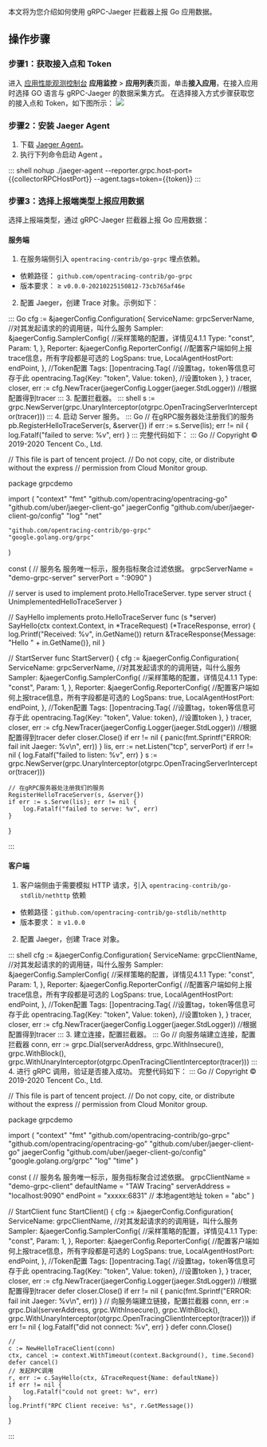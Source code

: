 本文将为您介绍如何使用 gRPC-Jaeger 拦截器上报 Go 应用数据。

## 操作步骤

### 步骤1：获取接入点和 Token

进入 [应用性能观测控制台](https://console.cloud.tencent.com/apm) **应用监控** > **应用列表**页面，单击**接入应用**，在接入应用时选择 GO 语言与 gRPC-Jaeger 的数据采集方式。
在选择接入方式步骤获取您的接入点和 Token，如下图所示：
![](https://main.qcloudimg.com/raw/d7d94913947d31edf70e85c6462c6bac.png)

### 步骤2：安装 Jaeger Agent

1. 下载 [Jaeger Agent](https://github.com/jaegertracing/jaeger/releases/tag/v1.22.0)。
2. 执行下列命令启动 Agent 。
<dx-codeblock>
:::  shell
nohup ./jaeger-agent --reporter.grpc.host-port={{collectorRPCHostPort}} --agent.tags=token={{token}}
:::
</dx-codeblock>

### 步骤3：选择上报端类型上报应用数据
选择上报端类型，通过  gRPC-Jaeger 拦截器上报 Go 应用数据：
#### 服务端
1. 在服务端侧引入 `opentracing-contrib/go-grpc` 埋点依赖。
 - 依赖路径： `github.com/opentracing-contrib/go-grpc`
 - 版本要求： ≥ `v0.0.0-20210225150812-73cb765af46e`
2. 配置 Jaeger，创建 Trace 对象。示例如下：
<dx-codeblock>
:::  Go
cfg := &jaegerConfig.Configuration{
  ServiceName: grpcServerName, //对其发起请求的的调用链，叫什么服务
  Sampler: &jaegerConfig.SamplerConfig{ //采样策略的配置，详情见4.1.1
    Type:  "const",
    Param: 1,
  },
  Reporter: &jaegerConfig.ReporterConfig{ //配置客户端如何上报trace信息，所有字段都是可选的
    LogSpans:          true,
    LocalAgentHostPort: endPoint,
  },
  //Token配置
  Tags:        []opentracing.Tag{ //设置tag，token等信息可存于此
    opentracing.Tag{Key: "token", Value: token}, //设置token
  },
}
tracer, closer, err := cfg.NewTracer(jaegerConfig.Logger(jaeger.StdLogger)) //根据配置得到tracer
:::
</dx-codeblock>
3. 配置拦截器。
<dx-codeblock>
:::  shell
s := grpc.NewServer(grpc.UnaryInterceptor(otgrpc.OpenTracingServerInterceptor(tracer)))
:::
</dx-codeblock>
4. 启动 Server 服务。
<dx-codeblock>
:::  Go
// 在gRPC服务器处注册我们的服务
pb.RegisterHelloTraceServer(s, &server{})
if err := s.Serve(lis); err != nil {
   log.Fatalf("failed to serve: %v", err)
}
:::
</dx-codeblock>
完整代码如下：
<dx-codeblock>
:::  Go
// Copyright © 2019-2020 Tencent Co., Ltd.

// This file is part of tencent project.
// Do not copy, cite, or distribute without the express
// permission from Cloud Monitor group.

package grpcdemo

import (
	"context"
	"fmt"
	"github.com/opentracing/opentracing-go"
	"github.com/uber/jaeger-client-go"
	jaegerConfig "github.com/uber/jaeger-client-go/config"
	"log"
	"net"

	"github.com/opentracing-contrib/go-grpc"
	"google.golang.org/grpc"
)

const (
	// 服务名 服务唯一标示，服务指标聚合过滤依据。
	grpcServerName = "demo-grpc-server"
	serverPort     = ":9090"
)

// server is used to implement proto.HelloTraceServer.
type server struct {
	UnimplementedHelloTraceServer
}

// SayHello implements proto.HelloTraceServer
func (s *server) SayHello(ctx context.Context, in *TraceRequest) (*TraceResponse, error) {
	log.Printf("Received: %v", in.GetName())
	return &TraceResponse{Message: "Hello " + in.GetName()}, nil
}

// StartServer
func StartServer() {
	cfg := &jaegerConfig.Configuration{
		ServiceName: grpcServerName, //对其发起请求的的调用链，叫什么服务
		Sampler: &jaegerConfig.SamplerConfig{ //采样策略的配置，详情见4.1.1
			Type:  "const",
			Param: 1,
		},
		Reporter: &jaegerConfig.ReporterConfig{ //配置客户端如何上报trace信息，所有字段都是可选的
			LogSpans:           true,
			LocalAgentHostPort: endPoint,
		},
		//Token配置
		Tags: []opentracing.Tag{ //设置tag，token等信息可存于此
			opentracing.Tag{Key: "token", Value: token}, //设置token
		},
	}
	tracer, closer, err := cfg.NewTracer(jaegerConfig.Logger(jaeger.StdLogger)) //根据配置得到tracer
	defer closer.Close()
	if err != nil {
		panic(fmt.Sprintf("ERROR: fail init Jaeger: %v\n", err))
	}
	lis, err := net.Listen("tcp", serverPort)
	if err != nil {
		log.Fatalf("failed to listen: %v", err)
	}
	s := grpc.NewServer(grpc.UnaryInterceptor(otgrpc.OpenTracingServerInterceptor(tracer)))

	// 在gRPC服务器处注册我们的服务
	RegisterHelloTraceServer(s, &server{})
	if err := s.Serve(lis); err != nil {
		log.Fatalf("failed to serve: %v", err)
	}
}

:::
</dx-codeblock>

#### 客户端

1. 客户端侧由于需要模拟 HTTP 请求，引入 `opentracing-contrib/go-stdlib/nethttp` 依赖
 - 依赖路径：`github.com/opentracing-contrib/go-stdlib/nethttp`
 - 版本要求： ≥ `v1.0.0`
2. 配置 Jaeger，创建 Trace 对象。
<dx-codeblock>
:::  shell
cfg := &jaegerConfig.Configuration{
  ServiceName: grpcClientName, //对其发起请求的的调用链，叫什么服务
  Sampler: &jaegerConfig.SamplerConfig{ //采样策略的配置，详情见4.1.1
    Type:  "const",
    Param: 1,
  },
  Reporter: &jaegerConfig.ReporterConfig{ //配置客户端如何上报trace信息，所有字段都是可选的
    LogSpans:          true,
    LocalAgentHostPort: endPoint,
  },
  //Token配置
  Tags:        []opentracing.Tag{ //设置tag，token等信息可存于此
    opentracing.Tag{Key: "token", Value: token}, //设置token
  },
}
tracer, closer, err := cfg.NewTracer(jaegerConfig.Logger(jaeger.StdLogger)) //根据配置得到tracer
:::
</dx-codeblock>
3. 建立连接，配置拦截器。
<dx-codeblock>
:::  Go
// 向服务端建立连接，配置拦截器
conn, err := grpc.Dial(serverAddress, grpc.WithInsecure(), grpc.WithBlock(),
		grpc.WithUnaryInterceptor(otgrpc.OpenTracingClientInterceptor(tracer)))
:::
</dx-codeblock>
4. 进行 gRPC 调用，验证是否接入成功。
完整代码如下：
<dx-codeblock>
:::  Go
// Copyright © 2019-2020 Tencent Co., Ltd.

// This file is part of tencent project.
// Do not copy, cite, or distribute without the express
// permission from Cloud Monitor group.

package grpcdemo

import (
	"context"
	"fmt"
	"github.com/opentracing-contrib/go-grpc"
	"github.com/opentracing/opentracing-go"
	"github.com/uber/jaeger-client-go"
	jaegerConfig "github.com/uber/jaeger-client-go/config"
	"google.golang.org/grpc"
	"log"
	"time"
)

const (
	// 服务名 服务唯一标示，服务指标聚合过滤依据。
	grpcClientName = "demo-grpc-client"
	defaultName    = "TAW Tracing"
	serverAddress  = "localhost:9090"
	endPoint       = "xxxxx:6831" // 本地agent地址
	token          = "abc"
)

// StartClient
func StartClient() {
	cfg := &jaegerConfig.Configuration{
		ServiceName: grpcClientName, //对其发起请求的的调用链，叫什么服务
		Sampler: &jaegerConfig.SamplerConfig{ //采样策略的配置，详情见4.1.1
			Type:  "const",
			Param: 1,
		},
		Reporter: &jaegerConfig.ReporterConfig{ //配置客户端如何上报trace信息，所有字段都是可选的
			LogSpans:           true,
			LocalAgentHostPort: endPoint,
		},
		//Token配置
		Tags: []opentracing.Tag{ //设置tag，token等信息可存于此
			opentracing.Tag{Key: "token", Value: token}, //设置token
		},
	}
	tracer, closer, err := cfg.NewTracer(jaegerConfig.Logger(jaeger.StdLogger)) //根据配置得到tracer
	defer closer.Close()
	if err != nil {
		panic(fmt.Sprintf("ERROR: fail init Jaeger: %v\n", err))
	}
	// 向服务端建立链接，配置拦截器
	conn, err := grpc.Dial(serverAddress, grpc.WithInsecure(), grpc.WithBlock(),
		grpc.WithUnaryInterceptor(otgrpc.OpenTracingClientInterceptor(tracer)))
	if err != nil {
		log.Fatalf("did not connect: %v", err)
	}
	defer conn.Close()

	//
	c := NewHelloTraceClient(conn)
	ctx, cancel := context.WithTimeout(context.Background(), time.Second)
	defer cancel()
	// 发起RPC调用
	r, err := c.SayHello(ctx, &TraceRequest{Name: defaultName})
	if err != nil {
		log.Fatalf("could not greet: %v", err)
	}
	log.Printf("RPC Client receive: %s", r.GetMessage())
}

:::
</dx-codeblock>
